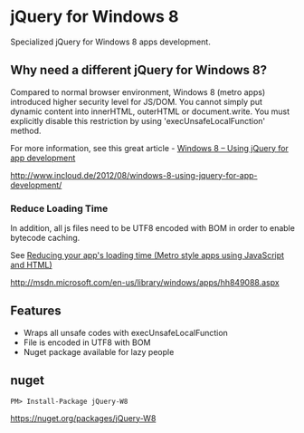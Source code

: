 # jQuery for Windows 8

Specialized jQuery for Windows 8 apps development.

## Why need a different jQuery for Windows 8?

Compared to normal browser environment, Windows 8 (metro apps) introduced higher security level for JS/DOM. You cannot simply put dynamic content into innerHTML, outerHTML or document.write. You must explicitly disable this restriction by using 'execUnsafeLocalFunction' method.

For more information, see this great article - [Windows 8 – Using jQuery for app development](http://www.incloud.de/2012/08/windows-8-using-jquery-for-app-development/)

http://www.incloud.de/2012/08/windows-8-using-jquery-for-app-development/

### Reduce Loading Time

In addition, all js files need to be UTF8 encoded with BOM in order to enable bytecode caching.

See [Reducing your app's loading time (Metro style apps using JavaScript and HTML)](http://msdn.microsoft.com/en-us/library/windows/apps/hh849088.aspx)

http://msdn.microsoft.com/en-us/library/windows/apps/hh849088.aspx

## Features

 - Wraps all unsafe codes with execUnsafeLocalFunction
 - File is encoded in UTF8 with BOM
 - Nuget package available for lazy people

## nuget

```
PM> Install-Package jQuery-W8
```

https://nuget.org/packages/jQuery-W8
